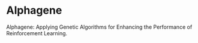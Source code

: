 # Alphagene
Alphagene: Applying Genetic Algorithms for Enhancing the Performance of Reinforcement Learning.
